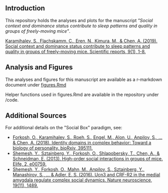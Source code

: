 ## Introduction
This repository holds the analyses and plots for the manuscript *"Social context and dominance status contribute to sleep patterns and quality in groups of freely-moving mice"*. 

[Karamihalev, S., Flachskamm, C., Eren, N., Kimura, M., & Chen, A. (2019). Social context and dominance status contribute to sleep patterns and quality in groups of freely-moving mice. Scientific reports, 9(1), 1-8.](https://www.nature.com/articles/s41598-019-51375-7)

## Analysis and Figures
The analyses and figures for this manuscript are available as a r-markdown document under [figures.Rmd](https://stoyokaramihalev.github.io/EEG_sleep/figures.html)

Helper functions used in figures.Rmd are available in the repository under /code.

## Additional Sources
For additional details on the "Social Box" paradigm, see: 

- [Forkosh, O., Karamihalev, S., Roeh, S., Engel, M., Alon, U., Anpilov, S., ... & Chen, A. (2018). Identity domains in complex behavior: Toward a biology of personality. bioRxiv, 395111.](https://www.biorxiv.org/content/10.1101/395111v1)
- [Shemesh, Y., Sztainberg, Y., Forkosh, O., Shlapobersky, T., Chen, A., & Schneidman, E. (2013). High-order social interactions in groups of mice. Elife, 2, e00759.](https://elifesciences.org/articles/00759)
- [Shemesh, Y., Forkosh, O., Mahn, M., Anpilov, S., Sztainberg, Y., Manashirov, S., ... & Adler, E. S. (2016). Ucn3 and CRF-R2 in the medial amygdala regulate complex social dynamics. Nature neuroscience, 19(11), 1489.](https://www.nature.com/articles/nn.4346)

